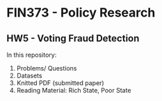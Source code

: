 # FIN373 - Policy Research
## HW5 - Voting Fraud Detection 

In this repository: 
1. Problems/ Questions 
2. Datasets 
3. Knitted PDF (submitted paper) 
4. Reading Material: Rich State, Poor State 

